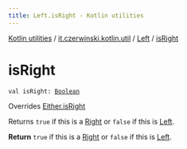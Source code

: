 ```yaml
---
title: Left.isRight - Kotlin utilities
---
```


[Kotlin utilities](../../index.html) / [it.czerwinski.kotlin.util](../index.html) / [Left](index.html) / [isRight](./is-right.html)

# isRight

`val isRight: `[`Boolean`](https://kotlinlang.org/api/latest/jvm/stdlib/kotlin/-boolean/index.html)

Overrides [Either.isRight](../-either/is-right.html)

Returns `true` if this is a [Right](../-right/index.html) or `false` if this is [Left](index.html).

**Return**
`true` if this is a [Right](../-right/index.html) or `false` if this is [Left](index.html).

